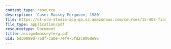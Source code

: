 ```yaml
---
content_type: resource
description: 'Case: Massey Ferguson, 1980'
file: https://ol-ocw-studio-app-qa.s3.amazonaws.com/courses/15-402-finance-theory-ii-spring-2003/6d30889d76dfcabe7ef45fd2c806de96_assign4masseyferg.pdf
file_type: application/pdf
resourcetype: Document
title: assign4masseyferg.pdf
uid: 6d30889d-76df-cabe-7ef4-5fd2c806de96
---
```

